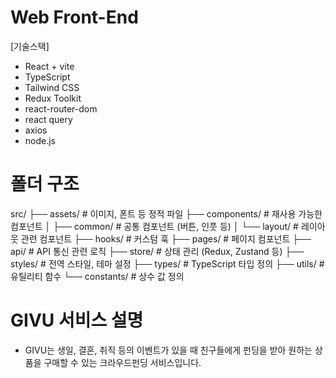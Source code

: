 # Web Front-End
[기술스택]
- React + vite
- TypeScript
- Tailwind CSS
- Redux Toolkit
- react-router-dom
- react query
- axios
- node.js


# 폴더 구조
src/
├── assets/          # 이미지, 폰트 등 정적 파일
├── components/      # 재사용 가능한 컴포넌트
│   ├── common/     # 공통 컴포넌트 (버튼, 인풋 등)
│   └── layout/     # 레이아웃 관련 컴포넌트
├── hooks/          # 커스텀 훅
├── pages/          # 페이지 컴포넌트
├── api/            # API 통신 관련 로직
├── store/          # 상태 관리 (Redux, Zustand 등)
├── styles/         # 전역 스타일, 테마 설정
├── types/          # TypeScript 타입 정의
├── utils/          # 유틸리티 함수
└── constants/      # 상수 값 정의

# GIVU 서비스 설명
- GIVU는 생일, 결혼, 취직 등의 이벤트가 있을 때 친구들에게 펀딩을 받아 원하는 상품을 구매할 수 있는 크라우드펀딩 서비스입니다. 